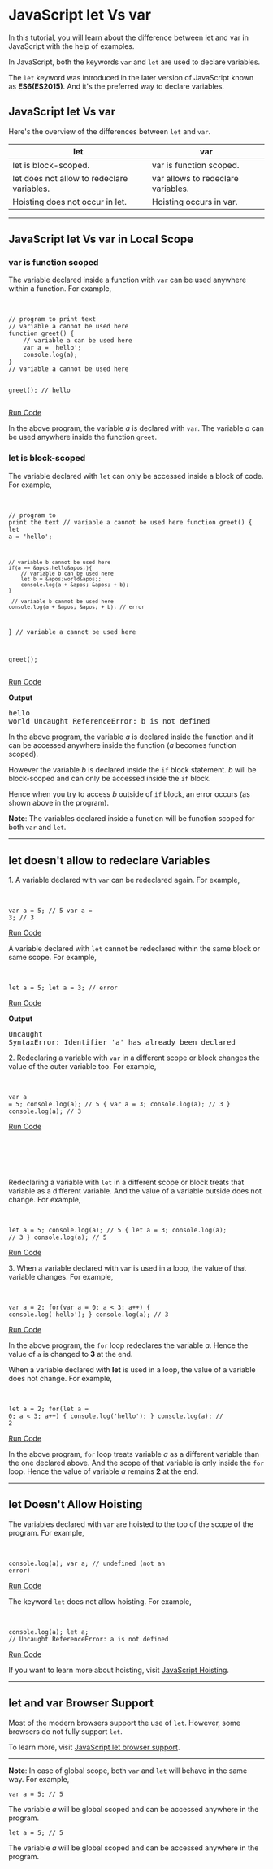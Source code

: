 <h1>JavaScript let Vs var</h1>
<p>In this tutorial, you will learn about the difference between let and var in JavaScript with the help of examples.</p>
<div>
    <div>
        <p>In JavaScript, both the keywords&nbsp;<code>var</code> and&nbsp;<code>let</code> are used to declare variables.</p>
        <p>The&nbsp;<code>let</code> keyword was introduced in the later version of JavaScript known as&nbsp;<strong>ES6(ES2015)</strong>. And it&apos;s the preferred way to declare variables.</p>
    </div>
</div>

<div>
    <div>
        <div>
            <h2>JavaScript let Vs var</h2>
            <p>Here&apos;s the overview of the differences between <code>let</code> and <code>var</code>.</p>
            <div>
                <table border="0">
                    <thead>
                        <tr>
                            <th>let</th>
                            <th>var</th>
                        </tr>
                    </thead>
                    <tbody>
                        <tr>
                            <td>let is block-scoped.</td>
                            <td>var is function scoped.</td>
                        </tr>
                        <tr>
                            <td>let does not allow to redeclare variables.</td>
                            <td>var allows to redeclare variables.</td>
                        </tr>
                        <tr>
                            <td>Hoisting does not occur in let.</td>
                            <td>Hoisting occurs in var.</td>
                        </tr>
                    </tbody>
                </table>
            </div>
            <hr>
            <h2>JavaScript let Vs var in Local Scope</h2>
            <h3>var is function scoped</h3>
            <p>The variable declared inside a function with <code>var</code> can be used anywhere within a function. For example,</p>
            <div>
                <div>
                    <div>
                        <div title="Click to copy"><br></div>
                        <pre><code>// program to print text
// variable a cannot be used here
function greet() {
    // variable a can be used here
    var a = &apos;hello&apos;;
    console.log(a);
}
// variable a cannot be used here

greet(); // hello</code></pre>
                    </div>
                </div>
                <div><a href="https://www.programiz.com/javascript/online-compiler" target="_blank">Run Code</a></div>
            </div>
            <p>In the above program, the variable <var>a</var> is declared with <code>var</code>. The variable <var>a</var> can be used anywhere inside the function <code>greet</code>.</p>
            <h3>let is block-scoped</h3>
            <p>The variable declared with <code>let</code> can only be accessed inside a block of code. For example,</p>
            <div>
                <div>
                    <div>
                        <div title="Click to copy"><br></div>
                        <pre><code>// program to print the text
// variable a cannot be used here
function greet() {
    let a = &apos;hello&apos;;

    // variable b cannot be used here
    if(a == &apos;hello&apos;){
        // variable b can be used here
        let b = &apos;world&apos;;
        console.log(a + &apos; &apos; + b);
    }

     // variable b cannot be used here
    console.log(a + &apos; &apos; + b); // error
}
// variable a cannot be used here

greet();</code></pre>
                    </div>
                </div>
                <div><a href="https://www.programiz.com/javascript/online-compiler" target="_blank">Run Code</a></div>
            </div>
            <p><strong>Output</strong></p>
            <pre><samp>hello world
Uncaught ReferenceError: b is not defined</samp></pre>
            <p>In the above program, the variable <var>a</var> is declared inside the function and it can be accessed anywhere inside the function (<var>a</var> becomes function scoped).</p>
            <p>However the variable <var>b</var> is declared inside the <code>if</code> block statement. <var>b</var> will be block-scoped and can only be accessed inside the <code>if</code> block.</p>
            <p>Hence when you try to access <var>b</var> outside of <code>if</code> block, an error occurs (as shown above in the program).</p>
            <p><strong>Note</strong>: The variables declared inside a function will be function scoped for both <code>var</code> and <code>let</code>.</p>
            <hr>
            <h2>let doesn&apos;t allow to redeclare Variables</h2>
            <p>1. A variable declared with <code>var</code> can be redeclared again. For example,</p>
            <div>
                <div>
                    <div>
                        <div title="Click to copy"><br></div>
                        <pre><code>var a = 5; // 5
var a = 3; // 3</code></pre>
                    </div>
                </div>
                <div><a href="https://www.programiz.com/javascript/online-compiler" target="_blank">Run Code</a></div>
            </div>
            <p>A variable declared with <code>let</code> cannot be redeclared within the same block or same scope. For example,</p>
            <div>
                <div>
                    <div>
                        <div title="Click to copy"><br></div>
                        <pre><code>let a = 5;
let a = 3; // error </code></pre>
                    </div>
                </div>
                <div><a href="https://www.programiz.com/javascript/online-compiler" target="_blank">Run Code</a></div>
            </div>
            <p><strong>Output</strong></p>
            <pre><samp>Uncaught SyntaxError: Identifier &apos;a&apos; has already been declared</samp></pre>
            <p>2. Redeclaring a variable with <code>var</code> in a different scope or block changes the value of the outer variable too. For example,</p>
            <div>
                <div>
                    <div>
                        <div title="Click to copy"><br></div>
                        <pre><code>var a = 5;
console.log(a); // 5
{
    var a = 3;
    console.log(a); // 3
}
console.log(a); // 3</code></pre>
                    </div>
                </div>
                <div><a href="https://www.programiz.com/javascript/online-compiler" target="_blank">Run Code</a></div>
            </div>
            <p><br></p>
            <div>
                <div>
                    <div>
                        <div><br></div>
                    </div>
                </div>
            </div>
            <div><br></div>
            <p>Redeclaring a variable with <code>let</code> in a different scope or block treats that variable as a different variable. And the value of a variable outside does not change. For example,</p>
            <div>
                <div>
                    <div>
                        <div title="Click to copy"><br></div>
                        <pre><code>let a = 5;
console.log(a); // 5
{
    let a = 3;
    console.log(a); // 3
}
console.log(a); // 5</code></pre>
                    </div>
                </div>
                <div><a href="https://www.programiz.com/javascript/online-compiler" target="_blank">Run Code</a></div>
            </div>
            <p>3. When a variable declared with <code>var</code> is used in a loop, the value of that variable changes. For example,</p>
            <div>
                <div>
                    <div>
                        <div title="Click to copy"><br></div>
                        <pre><code>var a = 2;
for(var a = 0; a &lt; 3; a++) {
    console.log(&apos;hello&apos;);
}
console.log(a); // 3</code></pre>
                    </div>
                </div>
                <div><a href="https://www.programiz.com/javascript/online-compiler" target="_blank">Run Code</a></div>
            </div>
            <p>In the above program, the <code>for</code> loop redeclares the variable <var>a</var>. Hence the value of <code>a</code> is changed to <strong>3</strong> at the end.</p>
            <p>When a variable declared with <strong>let</strong> is used in a loop, the value of a variable does not change. For example,</p>
            <div>
                <div>
                    <div>
                        <div title="Click to copy"><br></div>
                        <pre><code>let a = 2;
for(let a = 0; a &lt; 3; a++) {
    console.log(&apos;hello&apos;);
}
console.log(a); // 2</code></pre>
                    </div>
                </div>
                <div><a href="https://www.programiz.com/javascript/online-compiler" target="_blank">Run Code</a></div>
            </div>
            <p>In the above program, <code>for</code> loop treats variable <var>a</var> as a different variable than the one declared above. And the scope of that variable is only inside the <code>for</code> loop. Hence the value of variable <var>a</var> remains <strong>2</strong> at the end.</p>
            <hr>
            <h2>let Doesn&apos;t Allow Hoisting</h2>
            <p>The variables declared with <code>var</code> are hoisted to the top of the scope of the program. For example,</p>
            <div>
                <div>
                    <div>
                        <div title="Click to copy"><br></div>
                        <pre><code>console.log(a);
var a; // undefined (not an error)</code></pre>
                    </div>
                </div>
                <div><a href="https://www.programiz.com/javascript/online-compiler" target="_blank">Run Code</a></div>
            </div>
            <p>The keyword <code>let</code> does not allow hoisting. For example,</p>
            <div>
                <div>
                    <div>
                        <div title="Click to copy"><br></div>
                        <pre><code>console.log(a);
let a; // Uncaught ReferenceError: a is not defined</code></pre>
                    </div>
                </div>
                <div><a href="https://www.programiz.com/javascript/online-compiler" target="_blank">Run Code</a></div>
            </div>
            <p>If you want to learn more about hoisting, visit <a href="https://www.programiz.com/javascript/hoisting">JavaScript Hoisting</a>.</p>
            <hr>
            <h2>let and var Browser Support</h2>
            <p>Most of the modern browsers support the use of <code>let</code>. However, some browsers do not fully support <code>let</code>.</p>
            <p>To learn more, visit <a href="https://caniuse.com/#search=let">JavaScript let browser support</a>.</p>
            <hr>
            <div>
                <p><strong>Note</strong>: In case of global scope, both <code>var</code> and <code>let</code> will behave in the same way. For example,</p>
                <pre><code>var a = 5; // 5</code></pre>
                <p>The variable <var>a</var> will be global scoped and can be accessed anywhere in the program.</p>
                <pre><code>let a = 5; // 5</code></pre>
                <p>The variable <var>a</var> will be global scoped and can be accessed anywhere in the program.</p>
            </div>
        </div>
    </div>
    <div>
        <div>
            <div></div>
        </div>
    </div>
</div>
<div>
    <section>
        <div><br></div>
    </section>
</div>
<div>
    <div><br></div>
</div>
<p><br></p>
